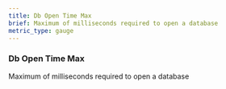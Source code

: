 ```yaml
---
title: Db Open Time Max
brief: Maximum of milliseconds required to open a database
metric_type: gauge
---
```

### Db Open Time Max

Maximum of milliseconds required to open a database